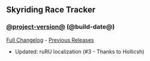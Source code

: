 ## Skyriding Race Tracker
### [@project-version@](https://github.com/diomsg-code/SkyridingRaceTracker/tree/@project-version@) (@build-date@)
[Full Changelog](https://github.com/diomsg-code/SkyridingRaceTracker/compare/@old-project-version@...@project-version@) - [Previous Releases](https://github.com/diomsg-code/SkyridingRaceTracker/releases)

- Updated: ruRU localization (#3 - Thanks to Hollicsh)